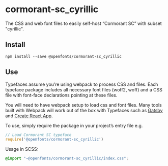 
# cormorant-sc_cyrillic

The CSS and web font files to easily self-host “Cormorant SC” with subset "cyrillic".

## Install

`npm install --save @openfonts/cormorant-sc_cyrillic`

## Use

Typefaces assume you’re using webpack to process CSS and files. Each typeface
package includes all necessary font files (woff2, woff) and a CSS file with
font-face declarations pointing at these files.

You will need to have webpack setup to load css and font files. Many tools built
with Webpack will work out of the box with Typefaces such as [Gatsby](https://github.com/gatsbyjs/gatsby)
and [Create React App](https://github.com/facebookincubator/create-react-app).

To use, simply require the package in your project’s entry file e.g.

```javascript
// Load Cormorant SC typeface
require('@openfonts/cormorant-sc_cyrillic')
```

Usage in SCSS:
```scss
@import "~@openfonts/cormorant-sc_cyrillic/index.css";
```
